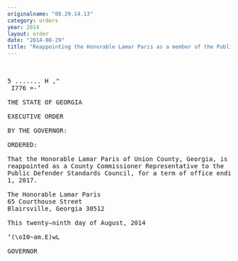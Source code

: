 ```yaml
---
originalname: "08.29.14.13"
category: orders
year: 2014
layout: order
date: "2014-08-29"
title: "Reappointing the Honorable Lamar Paris as a member of the Public Defender Standards Council"
---
```

<pre>
    

5 ....... H ,"
 I776 =-‘

THE STATE OF GEORGIA

EXECUTIVE ORDER

BY THE GOVERNOR:

ORDERED:

That the Honorable Lamar Paris of Union County, Georgia, is
reappointed as a County Commissioner Representative to the
Public Defender Standards Council, for a term of office ending July
1, 2017.

The Honorable Lamar Paris
65 Courthouse Street
Blairsville, Georgia 30512

This twenty—ninth day of August, 2014

‘(\oI0~am.E)wL

GOVERNOR

</pre>
